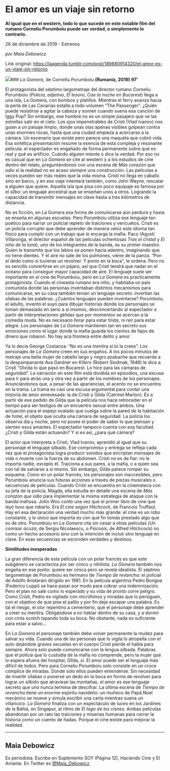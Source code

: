 # El amor es un viaje sin retorno

**Al igual que en el western, todo lo que sucede en este notable film del rumano Corneliu Porumboiu puede ser verdad, o simplemente lo contrario.**

26 de diciembre de 2019 - Estrenos

_por Maia Debowicz_

Link original: https://laagenda.tumblr.com/post/189880914320/el-amor-es-un-viaje-sin-retorno

![](https://64.media.tumblr.com/f57a3066b4fd9db9bce9381ae21a0381/33b0989024e8da75-5f/s500x750/1c271fc0459c4087c74c2cb36cbce8fa58bb0ff9.jpg)### *La Gomera*, de Corneliu Porumboiu **(Rumania, 2019) 97’**

  



El protagonista del séptimo largometraje del director rumano Corneliu Porumboiu (*Policía, adjetivo*, *El tesoro*, *Cae la noche en Bucarest*) llega a una isla, La Gomera, con bombos y platillos. Mientras el ferry avanza hacia la perla de Las Canarias estalla a todo volumen “The Passenger”. ¿Quién puede resistirse a agitar la cabeza y sonreír cuando suena esa canción de Iggy Pop? Sin embargo, ese hombre no es un simple pasajero que ve las estrellas salir en el cielo. Los ojos impenetrables de Cristi (Vlad Ivanov) nos guían a un paisaje limpio, donde unas olas apenas visibles golpean contra unas enormes rocas, hasta que una ciudad empieza a acercarse a la cámara. Un escenario que existe pero parece una maqueta que cobró vida. Esa sintética presentación resume la esencia de esta compleja y resonante película: el espectador es engañado de forma permanente sobre qué es real y qué es artificio. Cuándo alguien miente o dice la verdad. Por eso no es casual que en *La Gomera* se cite al western y a los estudios de cine dentro del relato, preguntándonos con una escena de *Más corazón que odio* si la realidad no es acaso siempre una construcción. Las películas a veces pueden ser más reales que la vida misma. Cristi no llega en caballo sino en barco, y en ese viaje intentará también, como John Wayne, rescatar a alguien que quiere. Aquella isla que pisa con poco equipaje es famosa por el silbo: un lenguaje ancestral que se enseñan unos a otros. Logrando la capacidad de transmitir mensajes en clave hasta a tres kilómetros de distancia. 

No es ficción, en La Gomera esa forma de comunicarse aún perdura y hasta se enseña en algunas escuelas. Pero Porumboiu utiliza ese lenguaje tan poético para narrar un policial repleto de traiciones y vericuetos. Cristi es un policía corrupto que debe aprender de manera veloz este idioma tan físico para cumplir con un trabajo que le encarga la mafia. Paco (Agustí Villaronga, el director español de las películas ochentosas *Tras el cristal* y *El niño de la luna*), uno de los integrantes de la banda, es su primer maestro. Quien le transmite que los labios se ponen hacia adentro, imaginando que no tiene dientes. Y el aire no sale de los pulmones, viene de la panza. “Pon el dedo como si tuvieras un revolver. Y ponlo en la boca”, le ordena. Pero no es sencillo convertirse en un pájaro, así que Cristi tendrá que nadar en el océano para conseguir mayor capacidad de aire. El lenguaje suele ser importante en el cine de Porumboiu, pero en *La Gomera* es practicamente protagonista. Cuando el cineasta rumano era niño, y habitaba un país comunista donde las personas inventaban distintos mecanismos para comunicarse, en su casa también tenían un lenguaje secreto: invertían las sílabas de las palabras. ¿Cuántos lenguajes pueden inventarse? Porumboiu, el adulto, inventó el suyo para dibujar historias donde los personajes se toman demasiado en serio a sí mismos, desconcertando al espectador a partir de interpretaciones gélidas que por momentos se acercan a la comedia muda. No es necesario llorar para estar triste, ni reír para estar alegre. Los personajes de *La Gomera* mantienen tan en secreto sus emociones como el lugar donde la mafia guarda los cientos de fajos de dinero que robaron. No hay acá frontera entre delito y amor. 


Ya lo decía George Costanza: “No es una mentira si tú la crees”. Los personajes de *La Gomera* creen en sus engaños. A los pocos minutos de metraje una bella mujer de cabello largo y negro azabache que recuerda a la despampanante Ava Gardner en *Killers* (Robert Siodmak, 1946) le dice a Cristi “Olvida lo que pasó en Bucarest. Lo hice para las cámaras de seguridad”. La narración en este film está dividida en episodios, una excusa para ir para atrás una y otra vez a partir de los nombres de los personajes. Anunciándonos que, a pesar de las apariencias, el acento no se encuentra en la trama. La trama es casi una excusa argumental para contar una historia de amor enrevesada: la de Cristi y Gilda (Catrinel Marlon). Es a partir de ese pedido de Gilda que la película nos hace retroceder en el tiempo para ser testigos de un encuentro sexual entre ambos. Una actuación para el espejo ovalado que cuelga sobre la pared de la habitación de hotel, el objeto que oculta una cámara de seguridad. La policía los observa día y noche, pero no posee el poder de saber lo que piensan y sienten esos amantes. El espectador tampoco cuenta con esa facultad. ¿Cristi y Gilda están actuando? Y si es así, ¿para qué cámara? 

El actor que interpreta a Cristi, Vlad Ivanov, aprendió al igual que su personaje el lenguaje silbado. Ese compromiso y entrega se refleja cada vez que el protagonista logra producir sonidos que encriptan mensajes de vida o muerte con la fuerza de su abdomen. Cristi no es de fiar: no le importa nadie, excepto él. Traiciona a sus pares, a la mafia, o a quien sea con tal de salvarse a sí mismo. Sin embargo, Gilda parece romper su esquema. Como en un polar francés, los personajes son inaccesibles, pero Porumboiu anuncia sus futuras acciones a través de piezas musicales o secuencias de películas. Cuando Cristi se encuentra en la cinemateca con su jefa de la policía, Magda, ella estudia en detalle una escena de *Más corazón que odio* para implementar la misma estrategia de ataque con la banda mafiosa. John Woo contó una vez que el primer libro de cine que leyó tuvo que robarlo. Era *El cine según Hitchcock*, de Francois Truffaut. Hay en esa declaración una verdad mucho más grande: el cine es un robo constante, y lo único que importa es con qué fin tomás prestado algo que es de otro. Porumboiu en *La Gomera* cita sin cesar a otras películas (*Un comisar acuza*, de Sergiu Nicolaescu, o *Psicosis*, de Alfred Hitchcock) no como un hecho accesorio sino con la intención de incluir otro lenguaje en clave. En esas secuencias se esconden verdades y destinos. 

**Similitudes inesperadas**

La gran diferencia de esta película con un polar francés es que este subgénero se caracteriza por ser cínico y nihilista. *La Gomera* también nos engaña en ese punto: quiere ser cínica pero se revela idealista. El séptimo largometraje de Porumboiu es hermano de *Tiempo de revancha*: el policial de Adolfo Aristarain dirigido en 1981. En la película argentina Pedro Bongoa (Federico Luppi) se hace pasar por mudo para cobrar una indemnización. Pero el plan no sale como lo esperado y su vida de pronto corre peligro. Como Cristi, Pedro es vigilado con micrófonos y miradas que lo persiguen, con el objetivo de que pise el palito y por fin deje escapar una palabra. Es tal el riesgo, el olor repentino a cementerio, que el personaje debe aprender a creer su mentira. Obligándose a no hablar dentro de su casa, y a dormir con cinta scotch tapando toda su boca. No obstante, nada es suficiente para estar a salvo… 

En *La Gomera* el personaje también debe volver permanente la mudez para salvar su vida. Cuando una de las personas que lo vigila lo atropella con el auto dejándole graves secuelas en el cuerpo Cristi pierde el habla para siempre. Ahora solo puede comunicarse con la lengua silbada. Palabras que el policía que lo custodia de la mafia no comprende, pero la mujer que lo espera afuera del hospital, GIlda, sí. El amor puede ser el lenguaje más difícil de todos. Pero para Corneliu Porumboiu solo consiste en un cruce cómplice de miradas. Donde solo ellos pueden entenderse. Sin necesidad de invertir sílabas o ponerse un dedo en la boca en forma de revolver para lograr un silbido que atraviese las montañas, el amor es ese lenguaje secreto que uno nunca termina de descifrar. La última escena de *Tiempo de revancha* tiene un enorme espíritu navideño: un muñeco de Papá Noel mecánico se mueve y simula escribir una carta mientras suena un villancico. *La Gomera* finaliza con un espectáculo de luces en los Jardines de la Bahía, en Singapur, al ritmo de *El lago de los cisnes*. Ambas películas abandonan por un rato las traiciones y miserias humanas para cerrar la historia como un cuento de hadas. Porque el cine existe para mejorar la realidad. 



---

Maia Debowicz
-------------

Es periodista. Escribe en Suplemento SOY (Página 12), Haciendo Cine y El Amante. En Twitter es [@Maia\_Debowicz](https://twitter.com/Maia_Debowicz).

